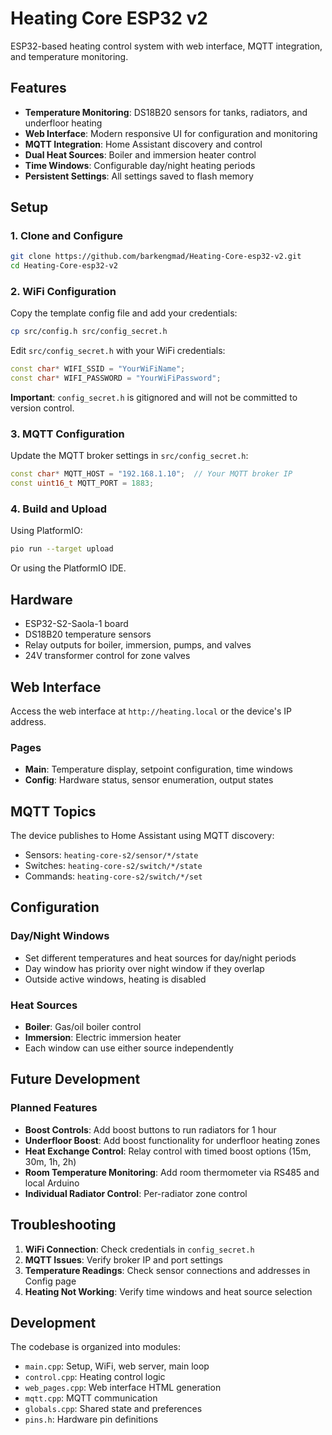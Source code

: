 # Heating Core ESP32 v2

ESP32-based heating control system with web interface, MQTT integration, and temperature monitoring.

## Features

- **Temperature Monitoring**: DS18B20 sensors for tanks, radiators, and underfloor heating
- **Web Interface**: Modern responsive UI for configuration and monitoring
- **MQTT Integration**: Home Assistant discovery and control
- **Dual Heat Sources**: Boiler and immersion heater control
- **Time Windows**: Configurable day/night heating periods
- **Persistent Settings**: All settings saved to flash memory

## Setup

### 1. Clone and Configure

```bash
git clone https://github.com/barkengmad/Heating-Core-esp32-v2.git
cd Heating-Core-esp32-v2
```

### 2. WiFi Configuration

Copy the template config file and add your credentials:

```bash
cp src/config.h src/config_secret.h
```

Edit `src/config_secret.h` with your WiFi credentials:

```cpp
const char* WIFI_SSID = "YourWiFiName";
const char* WIFI_PASSWORD = "YourWiFiPassword";
```

**Important**: `config_secret.h` is gitignored and will not be committed to version control.

### 3. MQTT Configuration

Update the MQTT broker settings in `src/config_secret.h`:

```cpp
const char* MQTT_HOST = "192.168.1.10";  // Your MQTT broker IP
const uint16_t MQTT_PORT = 1883;
```

### 4. Build and Upload

Using PlatformIO:

```bash
pio run --target upload
```

Or using the PlatformIO IDE.

## Hardware

- ESP32-S2-Saola-1 board
- DS18B20 temperature sensors
- Relay outputs for boiler, immersion, pumps, and valves
- 24V transformer control for zone valves

## Web Interface

Access the web interface at `http://heating.local` or the device's IP address.

### Pages

- **Main**: Temperature display, setpoint configuration, time windows
- **Config**: Hardware status, sensor enumeration, output states

## MQTT Topics

The device publishes to Home Assistant using MQTT discovery:

- Sensors: `heating-core-s2/sensor/*/state`
- Switches: `heating-core-s2/switch/*/state`
- Commands: `heating-core-s2/switch/*/set`

## Configuration

### Day/Night Windows

- Set different temperatures and heat sources for day/night periods
- Day window has priority over night window if they overlap
- Outside active windows, heating is disabled

### Heat Sources

- **Boiler**: Gas/oil boiler control
- **Immersion**: Electric immersion heater
- Each window can use either source independently

## Future Development

### Planned Features

- **Boost Controls**: Add boost buttons to run radiators for 1 hour
- **Underfloor Boost**: Add boost functionality for underfloor heating zones
- **Heat Exchange Control**: Relay control with timed boost options (15m, 30m, 1h, 2h)
- **Room Temperature Monitoring**: Add room thermometer via RS485 and local Arduino
- **Individual Radiator Control**: Per-radiator zone control

## Troubleshooting

1. **WiFi Connection**: Check credentials in `config_secret.h`
2. **MQTT Issues**: Verify broker IP and port settings
3. **Temperature Readings**: Check sensor connections and addresses in Config page
4. **Heating Not Working**: Verify time windows and heat source selection

## Development

The codebase is organized into modules:

- `main.cpp`: Setup, WiFi, web server, main loop
- `control.cpp`: Heating control logic
- `web_pages.cpp`: Web interface HTML generation
- `mqtt.cpp`: MQTT communication
- `globals.cpp`: Shared state and preferences
- `pins.h`: Hardware pin definitions
